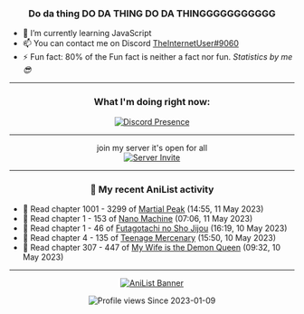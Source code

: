<div align="center">

### Do da thing DO DA THING DO DA THINGGGGGGGGGGG
</div>

- 🌱 I’m currently learning JavaScript
- 📫 You can contact me on Discord [TheInternetUser#9060](https://discord.com/users/534117072796385300)
- ⚡ Fun fact: 80% of the Fun fact is neither a fact nor fun. _Statistics by me 😎_
<hr>

<div align="center">

### What I'm doing right now:
[![Discord Presence](https://lanyard.cnrad.dev/api/534117072796385300)](https://discord.com/users/534117072796385300)
<hr>

join my server it's open for all <br>
[![Server Invite](https://invidget.switchblade.xyz/bfYgVHxrSs)](https://discord.gg/bfYgVHxrSs)

<hr>
  
### 🌸 My recent AniList activity

</div>

<!-- ANILIST_ACTIVITY:start -->

-   📖 Read chapter 1001 - 3299 of [Martial Peak](https://anilist.co/manga/104494) (14:55, 11 May 2023)
-   📖 Read chapter 1 - 153 of [Nano Machine](https://anilist.co/manga/120980) (07:06, 11 May 2023)
-   📖 Read chapter 1 - 46 of [Futagotachi no Sho Jijou](https://anilist.co/manga/119472) (16:19, 10 May 2023)
-   📖 Read chapter 4 - 135 of [Teenage Mercenary](https://anilist.co/manga/126297) (15:50, 10 May 2023)
-   📖 Read chapter 307 - 447 of [My Wife is the Demon Queen](https://anilist.co/manga/107966) (09:32, 10 May 2023)

<!-- ANILIST_ACTIVITY:end -->
<hr>

<div align="center">

[![AniList Banner](https://img.anili.st/User/929966)](https://anilist.co/user/TheInternetUser)

![Profile views](https://gpvc.arturio.dev/TheInternetUse7) Since 2023-01-09

</div>
